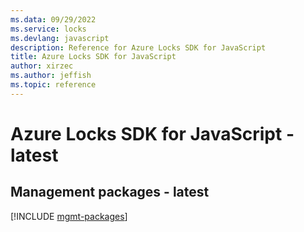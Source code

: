 ```yaml
---
ms.data: 09/29/2022
ms.service: locks
ms.devlang: javascript
description: Reference for Azure Locks SDK for JavaScript
title: Azure Locks SDK for JavaScript
author: xirzec
ms.author: jeffish
ms.topic: reference
---
```

# Azure Locks SDK for JavaScript - latest

## Management packages - latest
[!INCLUDE [mgmt-packages](locks-mgmt-index.md)]
